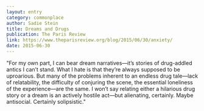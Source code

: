 ```yaml
---
layout: entry
category: commonplace
author: Sadie Stein
title: Dreams and Drugs
publication: The Paris Review
link: https://www.theparisreview.org/blog/2015/06/30/anxiety/
date: 2015-06-30
---
```


"For my own part, I can bear dream narratives—it’s stories of drug-addled antics I can’t stand. What I hate is that they’re always supposed to be uproarious. But many of the problems inherent to an endless drug tale—lack of relatability, the difficulty of conjuring the scene, the essential loneliness of the experience—are the same. I won’t say relating either a hilarious drug story or a dream is an actively hostile act—but alienating, certainly. Maybe antisocial. Certainly solipsistic."
 
 
